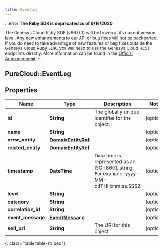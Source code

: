 ```yaml
---
title: EventLog
---
```


:::error
**The Ruby SDK is deprecated as of 9/16/2020**

The Genesys Cloud Ruby SDK (v96.0.0) will be frozen at its current version level. Any new enhancements to our API or bug fixes will not be backported. If you do need to take advantage of new features or bug fixes outside the Genesys Cloud Ruby SDK, you will need to use the Genesys Cloud REST endpoints directly. More information can be found in the [Official Announcement](https://developer.mypurecloud.com/forum/t/announcement-genesys-cloud-ruby-sdk-end-of-life/8850).
:::


## PureCloud::EventLog

## Properties

|Name | Type | Description | Notes|
|------------ | ------------- | ------------- | -------------|
| **id** | **String** | The globally unique identifier for the object. | [optional] |
| **name** | **String** |  | [optional] |
| **error_entity** | [**DomainEntityRef**](DomainEntityRef.html) |  | [optional] |
| **related_entity** | [**DomainEntityRef**](DomainEntityRef.html) |  | [optional] |
| **timestamp** | **DateTime** | Date time is represented as an ISO-8601 string. For example: yyyy-MM-ddTHH:mm:ss.SSSZ | [optional] |
| **level** | **String** |  | [optional] |
| **category** | **String** |  | [optional] |
| **correlation_id** | **String** |  | [optional] |
| **event_message** | [**EventMessage**](EventMessage.html) |  | [optional] |
| **self_uri** | **String** | The URI for this object | [optional] |
{: class="table table-striped"}


